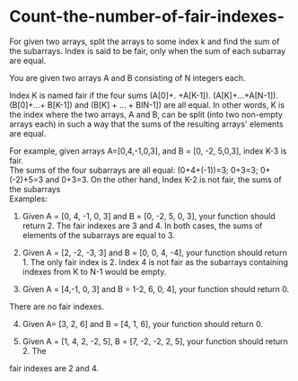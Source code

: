 # Count-the-number-of-fair-indexes-
For given two arrays, split the arrays to some index k and find the sum of the subarrays. Index is said to be fair, only when the sum of each subarray are equal.<br>

You are given two arrays A and B consisting of N integers each.<br>

Index K is named fair if the four sums (A[0]+. +A[K-1]). (A[K]+...+A[N-1]). (B[0]+...+ B[K-1]) and (B[K] + ... + BIN-1]) are all equal. In other words, K is the index where the two arrays, A and B, can be split (into two non-empty arrays each) in such a way that the sums of the resulting arrays' elements are equal. <br>

For example, given arrays A=[0,4,-1,0,3], and B = [0, -2, 5,0,3], index K-3 is fair.<br>
The sums of the four subarrays are all equal: (0+4+(-1))=3; 0+3=3; 0+(-2)+5=3 and 0+3=3. On the other hand, Index K-2 is not fair, the sums of the subarrays <br>
Examples:

1. Given A = [0, 4, -1, 0, 3] and B = [0, -2, 5, 0, 3], your function should return 2. The fair indexes are 3 and 4. In both cases, the sums of elements of the subarrays are equal to 3. <br>

2. Given A = [2, -2, -3, 3] and B = [0, 0, 4, -4], your function should return 1. The only fair index is 2. Index 4 is not fair as the subarrays containing indexes from K to N-1 would be empty.<br>

3. Given A = [4,-1, 0, 3] and B = 1-2, 6, 0, 4], your function should return 0.

There are no fair indexes.<br>

4. Given A= [3, 2, 6] and B = [4, 1, 6], your function should return 0.<br>

5. Given A = [1, 4, 2, -2, 5], B = [7, -2, -2, 2, 5], your function should return 2. The

fair indexes are 2 and 4. <br>

